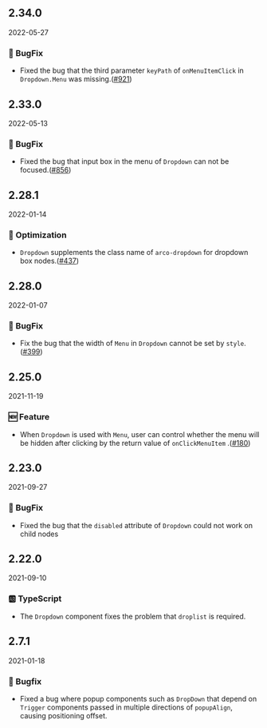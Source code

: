 ## 2.34.0

2022-05-27

### 🐛 BugFix

- Fixed the bug that the third parameter `keyPath` of `onMenuItemClick` in `Dropdown.Menu` was missing.([#921](https://github.com/arco-design/arco-design/pull/921))

## 2.33.0

2022-05-13

### 🐛 BugFix

- Fixed the bug that input box in the menu of `Dropdown` can not be focused.([#856](https://github.com/arco-design/arco-design/pull/856))

## 2.28.1

2022-01-14

### 💎 Optimization

- `Dropdown` supplements the class name of `arco-dropdown` for dropdown box nodes.([#437](https://github.com/arco-design/arco-design/pull/437))

## 2.28.0

2022-01-07

### 🐛 BugFix

- Fix the bug that the width of `Menu` in `Dropdown` cannot be set by `style`.([#399](https://github.com/arco-design/arco-design/pull/399))

## 2.25.0

2021-11-19

### 🆕 Feature

- When `Dropdown` is used with `Menu`, user can control whether the menu will be hidden after clicking by the return value of `onClickMenuItem` .([#180](https://github.com/arco-design/arco-design/pull/180))

## 2.23.0

2021-09-27

### 🐛 BugFix

- Fixed the bug that the `disabled` attribute of `Dropdown` could not work on child nodes

## 2.22.0

2021-09-10

### 🆎 TypeScript

- The `Dropdown` component fixes the problem that `droplist` is required.

## 2.7.1

2021-01-18

### 🐛 Bugfix

- Fixed a bug where popup components such as `DropDown` that depend on `Trigger` components passed in multiple directions of `popupAlign`, causing positioning offset.

